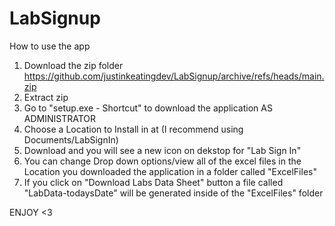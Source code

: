 # LabSignup

How to use the app

1. Download the zip folder https://github.com/justinkeatingdev/LabSignup/archive/refs/heads/main.zip
2. Extract zip 
3. Go to "setup.exe - Shortcut" to download the application AS ADMINISTRATOR
4. Choose a Location to Install in at (I recommend using Documents/LabSignIn)
5. Download and you will see a new icon on dekstop for "Lab Sign In"
6. You can change Drop down options/view all of the excel files in the Location you downloaded the application in a folder called "ExcelFiles"
7. If you click on "Download Labs Data Sheet" button a file called "LabData-todaysDate" will be generated inside of the "ExcelFiles" folder

ENJOY <3
